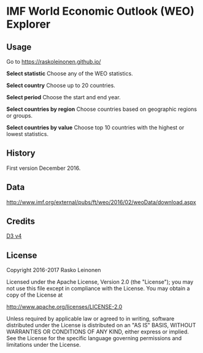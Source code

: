 # IMF World Economic Outlook (WEO) Explorer

## Usage

Go to https://raskoleinonen.github.io/

**Select statistic**
Choose any of the WEO statistics.

**Select country**
Choose up to 20 countries.

**Select period**
Choose the start and end year.

**Select countries by region**
Choose countries based on geographic regions or groups.

**Select countries by value**
Choose top 10 countries with the highest or lowest statistics.

## History

First version December 2016.

## Data

http://www.imf.org/external/pubs/ft/weo/2016/02/weoData/download.aspx

## Credits

[D3 v4](https://github.com/d3)

## License

Copyright 2016-2017 Rasko Leinonen

Licensed under the Apache License, Version 2.0 (the "License");
you may not use this file except in compliance with the License.
You may obtain a copy of the License at

http://www.apache.org/licenses/LICENSE-2.0

Unless required by applicable law or agreed to in writing, software
distributed under the License is distributed on an "AS IS" BASIS,
WITHOUT WARRANTIES OR CONDITIONS OF ANY KIND, either express or implied.
See the License for the specific language governing permissions and
limitations under the License.

